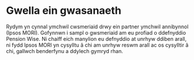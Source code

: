 # Gwella ein gwasanaeth

Rydym yn cynnal ymchwil cwsmeriaid drwy ein partner ymchwil annibynnol (Ipsos MORI). Gofynnwn i sampl o gwsmeriaid am eu profiad o ddefnyddio Pension Wise. Ni chaiff eich manylion eu defnyddio at unrhyw ddiben arall, ni fydd Ipsos MORI yn cysylltu â chi am unrhyw reswm arall ac os cysylltir â chi, gallwch benderfynu a ddylech gymryd rhan.
